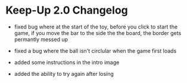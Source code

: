 # Keep-Up 2.0 Changelog

- fixed bug where at the start of the toy, before you click to start the game, if you move the bar to the side the the board, the border gets permantly messed up

- fixed a bug where the ball isn't circlular when the game first loads

- added some instructions in the intro image

- added the ability to try again after losing